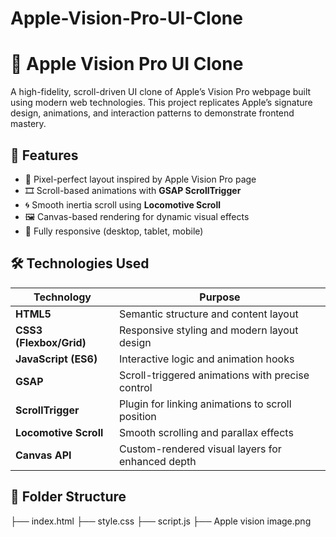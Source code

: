 # Apple-Vision-Pro-UI-Clone

# 🍏 Apple Vision Pro UI Clone

A high-fidelity, scroll-driven UI clone of Apple’s Vision Pro webpage built using modern web technologies. This project replicates Apple’s signature design, animations, and interaction patterns to demonstrate frontend mastery.

## 🚀 Features

- 🎯 Pixel-perfect layout inspired by Apple Vision Pro page
- 🎞️ Scroll-based animations with **GSAP ScrollTrigger**
- 🌀 Smooth inertia scroll using **Locomotive Scroll**
- 🖼️ Canvas-based rendering for dynamic visual effects
- 📱 Fully responsive (desktop, tablet, mobile)

## 🛠️ Technologies Used

| Technology           | Purpose                                                  |
|----------------------|----------------------------------------------------------|
| **HTML5**            | Semantic structure and content layout                    |
| **CSS3 (Flexbox/Grid)** | Responsive styling and modern layout design          |
| **JavaScript (ES6)** | Interactive logic and animation hooks                    |
| **GSAP**             | Scroll-triggered animations with precise control         |
| **ScrollTrigger**    | Plugin for linking animations to scroll position         |
| **Locomotive Scroll**| Smooth scrolling and parallax effects                    |
| **Canvas API**       | Custom-rendered visual layers for enhanced depth         |

## 📂 Folder Structure

├── index.html
├── style.css
├── script.js
├── Apple vision image.png
